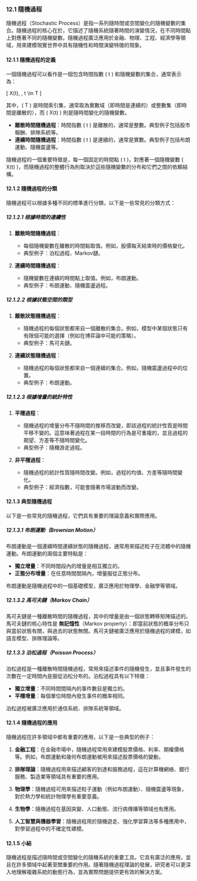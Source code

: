 ### 12.1 隨機過程

隨機過程（Stochastic Process）是指一系列隨時間或空間變化的隨機變數的集合。隨機過程的核心在於，它描述了隨機系統隨著時間的演變情況，在不同時間點上對應著不同的隨機變數。隨機過程廣泛應用於金融、物理、工程、經濟學等領域，用來建模現實世界中具有隨機性和時間演變特徵的現象。

#### 12.1.1 隨機過程的定義

一個隨機過程可以看作是一個包含時間指數 \( t \) 和隨機變數的集合，通常表示為：

\[
X(t), \, t \in T
\]

其中，\( T \) 是時間索引集，通常取為實數域（即時間是連續的）或整數集（即時間是離散的），而 \( X(t) \) 則是隨時間變化的隨機變數。

- **離散時間隨機過程**：時間指數 \( t \) 是離散的，通常是整數。典型例子包括股市報酬、排隊系統等。
- **連續時間隨機過程**：時間指數 \( t \) 是連續的，通常是實數。典型例子包括布朗運動、隨機震盪等。

隨機過程的一個重要特徵是，每一個固定的時間點 \( t \)，對應著一個隨機變數 \( X(t) \)，而隨機過程的整體行為則取決於這些隨機變數的分布和它們之間的依賴結構。

#### 12.1.2 隨機過程的分類

隨機過程可以根據多種不同的標準進行分類，以下是一些常見的分類方式：

##### 12.1.2.1 根據時間的連續性

1. **離散時間隨機過程**：
   - 每個隨機變數在離散的時間點取值。例如，股價每天結束時的價格變化。
   - 典型例子：泊松過程、Markov鏈。

2. **連續時間隨機過程**：
   - 隨機變數在連續的時間點上取值。例如，布朗運動。
   - 典型例子：布朗運動、隨機震盪過程。

##### 12.1.2.2 根據狀態空間的類型

1. **離散狀態隨機過程**：
   - 隨機過程的每個狀態都來自一個離散的集合。例如，模型中某個狀態只有有限個可能的選擇（例如在博弈論中可能的策略）。
   - 典型例子：馬可夫鏈。

2. **連續狀態隨機過程**：
   - 隨機過程的每個狀態都來自一個連續的集合。例如，隨機震盪過程中的位置。
   - 典型例子：布朗運動。

##### 12.1.2.3 根據增量的統計特性

1. **平穩過程**：
   - 隨機過程的增量分布不隨時間的推移而改變，即該過程的統計性質是時間平移不變的。這意味著過程在某一段時間的行為是可重複的，並且過程的期望、方差等不隨時間變化。
   - 典型例子：隨機游走過程。

2. **非平穩過程**：
   - 隨機過程的統計性質隨時間改變。例如，過程的均值、方差等隨時間變化。
   - 典型例子：經濟指數，可能會隨著市場波動而改變。

#### 12.1.3 典型隨機過程

以下是一些常見的隨機過程，它們具有重要的理論意義和實際應用。

##### 12.1.3.1 布朗運動（Brownian Motion）

布朗運動是一個連續時間連續狀態的隨機過程，通常用來描述粒子在流體中的隨機運動。布朗運動的兩個主要特點是：

- **獨立增量**：不同時間段內的增量是相互獨立的。
- **正態分布增量**：在任意時間間隔內，增量服從正態分布。

布朗運動是隨機過程中的一個基礎模型，廣泛應用於物理學、金融學等領域。

##### 12.1.3.2 馬可夫鏈（Markov Chain）

馬可夫鏈是一種離散時間的隨機過程，其中的增量是由一個狀態轉移矩陣描述的。馬可夫鏈的核心特性是 **無記憶性**（Markov property）：即當前狀態的概率分布只與當前狀態有關，與過去的狀態無關。馬可夫鏈被廣泛應用於隨機過程的建模，如語言模型、排隊理論等。

##### 12.1.3.3 泊松過程（Poisson Process）

泊松過程是一種離散時間隨機過程，常用來描述事件的隨機發生，並且事件發生的次數在一定時間內是服從泊松分布的。泊松過程具有以下特徵：

- **獨立增量**：不同時間間隔內的事件數目是獨立的。
- **平穩增量**：每個單位時間內發生事件的概率相同。

泊松過程被廣泛應用於通信系統、排隊系統等領域。

#### 12.1.4 隨機過程的應用

隨機過程在許多領域中都有重要的應用，以下是一些典型的例子：

1. **金融工程**：在金融市場中，隨機過程常用來建模股票價格、利率、期權價格等。例如，布朗運動和幾何布朗運動被用來描述股票價格的變動。
   
2. **排隊理論**：隨機過程用來描述顧客的到達和服務過程，這在計算機網絡、銀行服務、製造業等領域具有重要的應用。

3. **物理學**：隨機過程可用來描述粒子運動（例如布朗運動）、隨機震盪等現象，對於熱力學和統計物理學有重要意義。

4. **生物學**：隨機過程在基因突變、人口動態、流行病傳播等領域也有應用。

5. **人工智慧與機器學習**：隨機過程用於隨機遊走、強化學習算法等多種應用中，對學習過程中的不確定性建模。

#### 12.1.5 小結

隨機過程是描述隨時間或空間變化的隨機系統的重要工具。它具有廣泛的應用，並且在許多領域中起著至關重要的作用。隨著隨機過程理論的發展，研究者可以更深入地理解複雜系統的動態行為，並為實際問題提供更有效的解決方案。